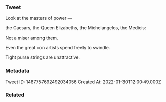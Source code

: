 ### Tweet
Look at the masters of power —

the Caesars, the Queen Elizabeths, the Michelangelos, the Medicis:

Not a miser among them.

Even the great con artists spend freely to swindle.

Tight purse strings are unattractive.

### Metadata
Tweet ID: 1487757692492034056
Created At: 2022-01-30T12:00:49.000Z

### Related


